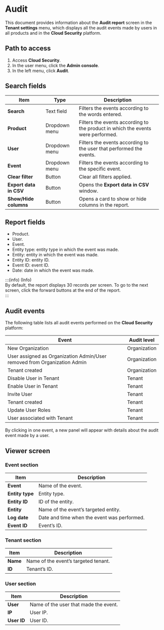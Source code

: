 # Audit

This document provides information about the **Audit report** screen in the **Tenant settings** menu, which displays all the audit events made by users in all products and in the **Cloud Security** platform.

## Path to access

1. Access **Cloud Security**.  
2. In the user menu, click the **Admin console**.  
3. In the left menu, click **Audit**.

## Search fields

| Item | Type | Description |
| ----- | ----- | ----- |
| **Search** | Text field | Filters the events according to the words entered. |
| **Product** | Dropdown menu | Filters the events according to the product in which the events were performed. |
| **User** | Dropdown menu | Filters the events according to the user that performed the events. |
| **Event** | Dropdown menu | Filters the events according to the specific event. |
| **Clear filter** | Button | Clear all filters applied. |
| **Export data in CSV** | Button | Opens the **Export data in CSV** window. |
| **Show/Hide columns** | Button | Opens a card to show or hide columns in the report. |

## Report fields

- Product.  
- User.  
- Event.  
- Entity type: entity type in which the event was made.  
- Entity: entity in which the event was made.  
- Entity ID: entity ID.  
- Event ID: event ID.  
- Date: date in which the event was made.

:::(info) (Info)  
By default, the report displays 30 records per screen. To go to the next screen, click the forward buttons at the end of the report.  
:::

## Audit events

The following table lists all audit events performed on the **Cloud Security** platform:

| Event | Audit level |
| ----- | ----- |
| New Organization | Organization |
| User assigned as Organization Admin/User removed from Organization Admin | Organization |
| Tenant created | Organization |
| Disable User in Tenant | Tenant |
| Enable User in Tenant | Tenant |
| Invite User | Tenant |
| Tenant created | Tenant |
| Update User Roles | Tenant |
| User associated with Tenant | Tenant |

By clicking in one event, a new panel will appear with details about the audit event made by a user.

## Viewer screen

### Event section

| Item | Description |
| ----- | ----- |
| **Event** | Name of the event. |
| **Entity type** | Entity type. |
| **Entity ID** | ID of the entity. |
| **Entity** | Name of the event’s targeted entity. |
| **Log date** | Date and time when the event was performed. |
| **Event ID** | Event’s ID. |

### Tenant section

| Item | Description |
| ----- | ----- |
| **Name** | Name of the event’s targeted tenant. |
| **ID** | Tenant’s ID. |

### User section

| Item | Description |
| ----- | ----- |
| **User** | Name of the user that made the event. |
| **IP** | User IP. |
| **User ID** | User ID. |